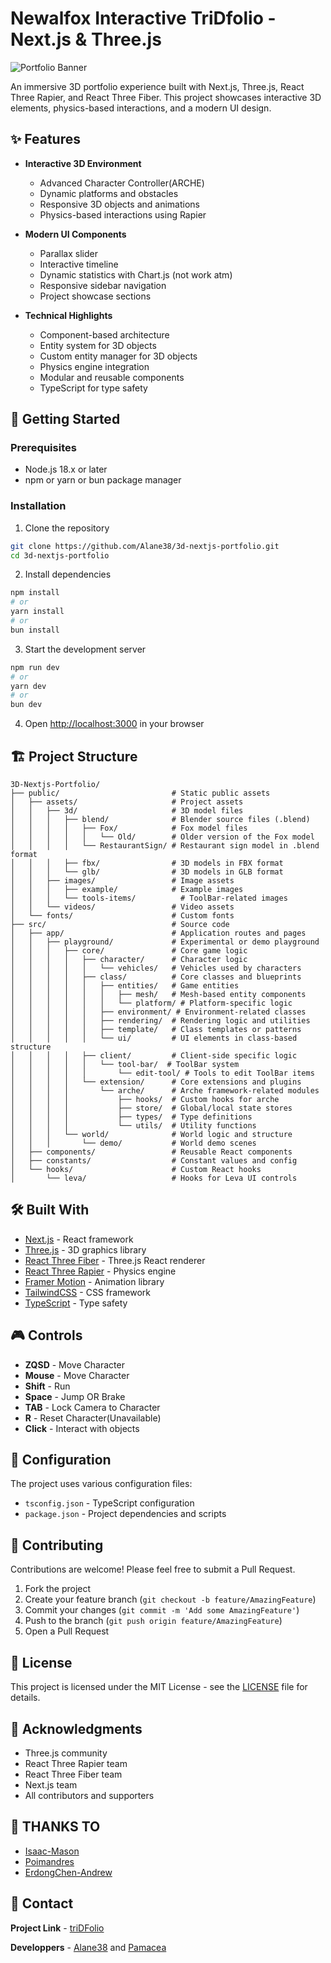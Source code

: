 # Newalfox Interactive TriDfolio - Next.js & Three.js

![Portfolio Banner](https://i.imgur.com/dsK1fjy.png)

An immersive 3D portfolio experience built with Next.js, Three.js, React Three Rapier, and React Three Fiber.
This project showcases interactive 3D elements, physics-based interactions, and a modern UI design.

## ✨ Features

- **Interactive 3D Environment**

  - Advanced Character Controller(ARCHE)
  - Dynamic platforms and obstacles
  - Responsive 3D objects and animations
  - Physics-based interactions using Rapier

- **Modern UI Components**

  - Parallax slider
  - Interactive timeline
  - Dynamic statistics with Chart.js (not work atm)
  - Responsive sidebar navigation
  - Project showcase sections

- **Technical Highlights**
  - Component-based architecture
  - Entity system for 3D objects
  - Custom entity manager for 3D objects
  - Physics engine integration
  - Modular and reusable components
  - TypeScript for type safety

## 🚀 Getting Started

### Prerequisites

- Node.js 18.x or later
- npm or yarn or bun package manager

### Installation

1. Clone the repository

```bash
git clone https://github.com/Alane38/3d-nextjs-portfolio.git
cd 3d-nextjs-portfolio
```

2. Install dependencies

```bash
npm install
# or
yarn install
# or
bun install
```

3. Start the development server

```bash
npm run dev
# or
yarn dev
# or
bun dev
```

4. Open [http://localhost:3000](http://localhost:3000) in your browser

## 🏗️ Project Structure

```
3D-Nextjs-Portfolio/
├── public/                         # Static public assets
│   ├── assets/                     # Project assets
│   │   ├── 3d/                     # 3D model files
│   │   │   ├── blend/              # Blender source files (.blend)
│   │   │   │   ├── Fox/            # Fox model files
│   │   │   │   │   └── Old/        # Older version of the Fox model
│   │   │   │   └── RestaurantSign/ # Restaurant sign model in .blend format
│   │   │   ├── fbx/                # 3D models in FBX format
│   │   │   └── glb/                # 3D models in GLB format
│   │   ├── images/                 # Image assets
│   │   │   ├── example/            # Example images
│   │   │   └── tools-items/          # ToolBar-related images
│   │   └── videos/                 # Video assets
│   └── fonts/                      # Custom fonts
├── src/                            # Source code
│   ├── app/                        # Application routes and pages
│   │   ├── playground/             # Experimental or demo playground
│   │   │   ├── core/               # Core game logic
│   │   │   │   ├── character/      # Character logic
│   │   │   │   │   └── vehicles/   # Vehicles used by characters
│   │   │   │   ├── class/          # Core classes and blueprints
│   │   │   │   │   ├── entities/   # Game entities
│   │   │   │   │   │   ├── mesh/   # Mesh-based entity components
│   │   │   │   │   │   └── platform/ # Platform-specific logic
│   │   │   │   │   ├── environment/ # Environment-related classes
│   │   │   │   │   ├── rendering/  # Rendering logic and utilities
│   │   │   │   │   ├── template/   # Class templates or patterns
│   │   │   │   │   └── ui/         # UI elements in class-based structure
│   │   │   │   ├── client/         # Client-side specific logic
│   │   │   │   │   └── tool-bar/  # ToolBar system
│   │   │   │   │       └── edit-tool/ # Tools to edit ToolBar items
│   │   │   │   └── extension/      # Core extensions and plugins
│   │   │   │       └── arche/      # Arche framework-related modules
│   │   │   │           ├── hooks/  # Custom hooks for arche
│   │   │   │           ├── store/  # Global/local state stores
│   │   │   │           ├── types/  # Type definitions
│   │   │   │           └── utils/  # Utility functions
│   │   │   └── world/              # World logic and structure
│   │   │       └── demo/           # World demo scenes
│   ├── components/                 # Reusable React components
│   ├── constants/                  # Constant values and config
│   └── hooks/                      # Custom React hooks
│       └── leva/                   # Hooks for Leva UI controls

```

## 🛠️ Built With

- [Next.js](https://nextjs.org/) - React framework
- [Three.js](https://threejs.org/) - 3D graphics library
- [React Three Fiber](https://docs.pmnd.rs/react-three-fiber) - Three.js React renderer
- [React Three Rapier](https://github.com/pmndrs/react-three-rapier) - Physics engine
- [Framer Motion](https://www.framer.com/motion/) - Animation library
- [TailwindCSS](https://tailwindcss.com/) - CSS framework
- [TypeScript](https://www.typescriptlang.org/) - Type safety

## 🎮 Controls

- **ZQSD** - Move Character
- **Mouse** - Move Character
- **Shift** - Run
- **Space** - Jump OR Brake
- **TAB** - Lock Camera to Character
- **R** - Reset Character(Unavailable)
- **Click** - Interact with objects

## 🔧 Configuration

The project uses various configuration files:

- `tsconfig.json` - TypeScript configuration
- `package.json` - Project dependencies and scripts

## 🤝 Contributing

Contributions are welcome! Please feel free to submit a Pull Request.

1. Fork the project
2. Create your feature branch (`git checkout -b feature/AmazingFeature`)
3. Commit your changes (`git commit -m 'Add some AmazingFeature'`)
4. Push to the branch (`git push origin feature/AmazingFeature`)
5. Open a Pull Request

## 📝 License

This project is licensed under the MIT License - see the [LICENSE](LICENSE) file for details.

## 🙏 Acknowledgments

- Three.js community
- React Three Rapier team
- React Three Fiber team
- Next.js team
- All contributors and supporters

## 🌟 THANKS TO

- [Isaac-Mason](https://github.com/isaac-mason)
- [Poimandres](https://github.com/pmndrs)
- [ErdongChen-Andrew](https://github.com/ErdongChen-Andrew)

## 📧 Contact

**Project Link** - [triDFolio](https://github.com/Alane38/3d-nextjs-portfolio)

**Developpers** - [Alane38](https://github.com/Alane38) and [Pamacea](https://github.com/Pamacea)
